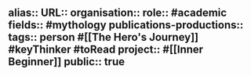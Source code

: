 alias::
URL::
organisation::
role:: #academic 
fields:: #mythology 
publications-productions:: 
tags:: person #[[The Hero's Journey]] #keyThinker #toRead 
project:: #[[Inner Beginner]] 
public:: true
-